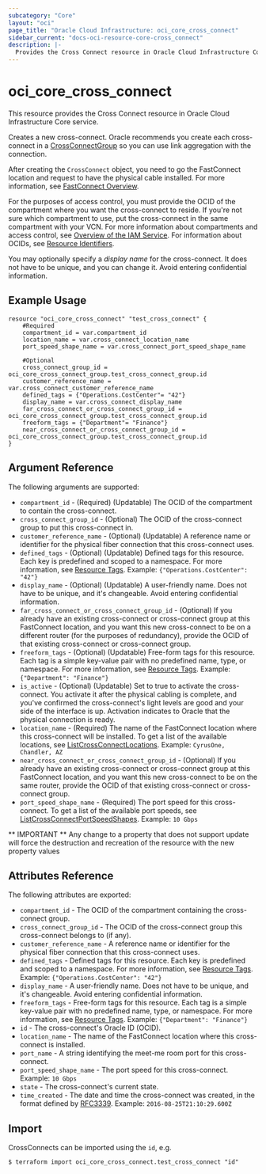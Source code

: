 ```yaml
---
subcategory: "Core"
layout: "oci"
page_title: "Oracle Cloud Infrastructure: oci_core_cross_connect"
sidebar_current: "docs-oci-resource-core-cross_connect"
description: |-
  Provides the Cross Connect resource in Oracle Cloud Infrastructure Core service
---
```


# oci_core_cross_connect
This resource provides the Cross Connect resource in Oracle Cloud Infrastructure Core service.

Creates a new cross-connect. Oracle recommends you create each cross-connect in a
[CrossConnectGroup](https://docs.cloud.oracle.com/iaas/api/#/en/iaas/latest/CrossConnectGroup) so you can use link aggregation
with the connection.

After creating the `CrossConnect` object, you need to go the FastConnect location
and request to have the physical cable installed. For more information, see
[FastConnect Overview](https://docs.cloud.oracle.com/iaas/Content/Network/Concepts/fastconnect.htm).

For the purposes of access control, you must provide the OCID of the
compartment where you want the cross-connect to reside. If you're
not sure which compartment to use, put the cross-connect in the
same compartment with your VCN. For more information about
compartments and access control, see
[Overview of the IAM Service](https://docs.cloud.oracle.com/iaas/Content/Identity/Concepts/overview.htm).
For information about OCIDs, see
[Resource Identifiers](https://docs.cloud.oracle.com/iaas/Content/General/Concepts/identifiers.htm).

You may optionally specify a *display name* for the cross-connect.
It does not have to be unique, and you can change it. Avoid entering confidential information.


## Example Usage

```hcl
resource "oci_core_cross_connect" "test_cross_connect" {
	#Required
	compartment_id = var.compartment_id
	location_name = var.cross_connect_location_name
	port_speed_shape_name = var.cross_connect_port_speed_shape_name

	#Optional
	cross_connect_group_id = oci_core_cross_connect_group.test_cross_connect_group.id
	customer_reference_name = var.cross_connect_customer_reference_name
	defined_tags = {"Operations.CostCenter"= "42"}
	display_name = var.cross_connect_display_name
	far_cross_connect_or_cross_connect_group_id = oci_core_cross_connect_group.test_cross_connect_group.id
	freeform_tags = {"Department"= "Finance"}
	near_cross_connect_or_cross_connect_group_id = oci_core_cross_connect_group.test_cross_connect_group.id
}
```

## Argument Reference

The following arguments are supported:

* `compartment_id` - (Required) (Updatable) The OCID of the compartment to contain the cross-connect.
* `cross_connect_group_id` - (Optional) The OCID of the cross-connect group to put this cross-connect in. 
* `customer_reference_name` - (Optional) (Updatable) A reference name or identifier for the physical fiber connection that this cross-connect uses. 
* `defined_tags` - (Optional) (Updatable) Defined tags for this resource. Each key is predefined and scoped to a namespace. For more information, see [Resource Tags](https://docs.cloud.oracle.com/iaas/Content/General/Concepts/resourcetags.htm).  Example: `{"Operations.CostCenter": "42"}` 
* `display_name` - (Optional) (Updatable) A user-friendly name. Does not have to be unique, and it's changeable. Avoid entering confidential information. 
* `far_cross_connect_or_cross_connect_group_id` - (Optional) If you already have an existing cross-connect or cross-connect group at this FastConnect location, and you want this new cross-connect to be on a different router (for the purposes of redundancy), provide the OCID of that existing cross-connect or cross-connect group. 
* `freeform_tags` - (Optional) (Updatable) Free-form tags for this resource. Each tag is a simple key-value pair with no predefined name, type, or namespace. For more information, see [Resource Tags](https://docs.cloud.oracle.com/iaas/Content/General/Concepts/resourcetags.htm).  Example: `{"Department": "Finance"}` 
* `is_active` - (Optional) (Updatable) Set to true to activate the cross-connect. You activate it after the physical cabling is complete, and you've confirmed the cross-connect's light levels are good and your side of the interface is up. Activation indicates to Oracle that the physical connection is ready.
* `location_name` - (Required) The name of the FastConnect location where this cross-connect will be installed. To get a list of the available locations, see [ListCrossConnectLocations](https://docs.cloud.oracle.com/iaas/api/#/en/iaas/20160918/CrossConnectLocation/ListCrossConnectLocations).  Example: `CyrusOne, Chandler, AZ` 
* `near_cross_connect_or_cross_connect_group_id` - (Optional) If you already have an existing cross-connect or cross-connect group at this FastConnect location, and you want this new cross-connect to be on the same router, provide the OCID of that existing cross-connect or cross-connect group. 
* `port_speed_shape_name` - (Required) The port speed for this cross-connect. To get a list of the available port speeds, see [ListCrossConnectPortSpeedShapes](https://docs.cloud.oracle.com/iaas/api/#/en/iaas/latest/CrossConnectPortSpeedShape/ListCrossconnectPortSpeedShapes).  Example: `10 Gbps` 


** IMPORTANT **
Any change to a property that does not support update will force the destruction and recreation of the resource with the new property values

## Attributes Reference

The following attributes are exported:

* `compartment_id` - The OCID of the compartment containing the cross-connect group.
* `cross_connect_group_id` - The OCID of the cross-connect group this cross-connect belongs to (if any). 
* `customer_reference_name` - A reference name or identifier for the physical fiber connection that this cross-connect uses. 
* `defined_tags` - Defined tags for this resource. Each key is predefined and scoped to a namespace. For more information, see [Resource Tags](https://docs.cloud.oracle.com/iaas/Content/General/Concepts/resourcetags.htm).  Example: `{"Operations.CostCenter": "42"}` 
* `display_name` - A user-friendly name. Does not have to be unique, and it's changeable. Avoid entering confidential information. 
* `freeform_tags` - Free-form tags for this resource. Each tag is a simple key-value pair with no predefined name, type, or namespace. For more information, see [Resource Tags](https://docs.cloud.oracle.com/iaas/Content/General/Concepts/resourcetags.htm).  Example: `{"Department": "Finance"}` 
* `id` - The cross-connect's Oracle ID (OCID).
* `location_name` - The name of the FastConnect location where this cross-connect is installed. 
* `port_name` - A string identifying the meet-me room port for this cross-connect.
* `port_speed_shape_name` - The port speed for this cross-connect.  Example: `10 Gbps` 
* `state` - The cross-connect's current state.
* `time_created` - The date and time the cross-connect was created, in the format defined by [RFC3339](https://tools.ietf.org/html/rfc3339).  Example: `2016-08-25T21:10:29.600Z` 

## Import

CrossConnects can be imported using the `id`, e.g.

```
$ terraform import oci_core_cross_connect.test_cross_connect "id"
```

